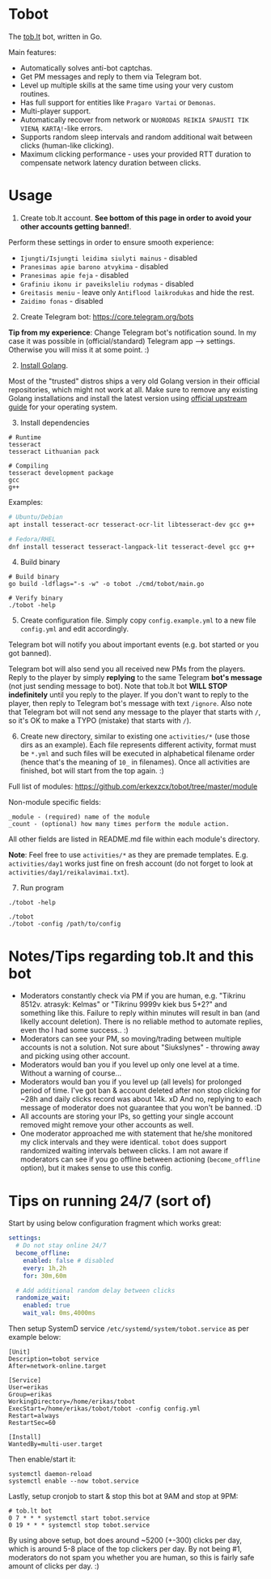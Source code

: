 # Tobot

The [tob.lt](http://tob.lt/) bot, written in Go. 

Main features:
 * Automatically solves anti-bot captchas.
 * Get PM messages and reply to them via Telegram bot.
 * Level up multiple skills at the same time using your very custom routines.
 * Has full support for entities like `Pragaro Vartai` or `Demonas`.
 * Multi-player support.
 * Automatically recover from network or `NUORODAS REIKIA SPAUSTI TIK VIENĄ KARTĄ!`-like errors.
 * Supports random sleep intervals and random additional wait between clicks (human-like clicking).
 * Maximum clicking performance - uses your provided RTT duration to compensate network latency duration between clicks.

# Usage

1. Create tob.lt account. **See bottom of this page in order to avoid your other accounts getting banned!**.

Perform these settings in order to ensure smooth experience:
* `Ijungti/Isjungti leidima siulyti mainus` - disabled
* `Pranesimas apie barono atvykima` - disabled
* `Pranesimas apie feja` - disabled
* `Grafiniu ikonu ir paveiksleliu rodymas` - disabled
* `Greitasis meniu` - leave only `Antiflood laikrodukas` and hide the rest.
* `Zaidimo fonas` - disabled

2. Create Telegram bot: https://core.telegram.org/bots

**Tip from my experience**: Change Telegram bot's notification sound. In my case it was possible in (official/standard) Telegram app --> settings. Otherwise you will miss it at some point. :)

2. [Install Golang](https://golang.org/doc/install).

Most of the "trusted" distros ships a very old Golang version in their official repositories, which might not work at all. Make sure to remove any existing Golang installations and install the latest version using [official upstream guide](https://golang.org/doc/install) for your operating system.

3. Install dependencies

```
# Runtime
tesseract
tesseract Lithuanian pack

# Compiling
tesseract development package
gcc
g++
```

Examples:
```bash
# Ubuntu/Debian
apt install tesseract-ocr tesseract-ocr-lit libtesseract-dev gcc g++

# Fedora/RHEL
dnf install tesseract tesseract-langpack-lit tesseract-devel gcc g++
```

4. Build binary
```
# Build binary
go build -ldflags="-s -w" -o tobot ./cmd/tobot/main.go

# Verify binary
./tobot -help
```

5. Create configuration file. Simply copy `config.example.yml` to a new file `config.yml` and edit accordingly.

Telegram bot will notify you about important events (e.g. bot started or you got banned).

Telegram bot will also send you all received new PMs from the players. Reply to the player by simply **replying** to the same Telegram **bot's message** (not just sending message to bot). Note that tob.lt bot **WILL STOP indefinitely** until you reply to the player. If you don't want to reply to the player, then reply to Telegram bot's message with text `/ignore`. Also note that Telegram bot will not send any message to the player that starts with `/`, so it's OK to make a TYPO (mistake) that starts with `/`).

6. Create new directory, similar to existing one `activities/*` (use those dirs as an example). Each file represents different activity, format must be `*.yml` and such files will be executed in alphabetical filename order (hence that's the meaning of `10_` in filenames). Once all activities are finished, bot will start from the top again. :)

Full list of modules: https://github.com/erkexzcx/tobot/tree/master/module

Non-module specific fields:
```
_module - (required) name of the module
_count - (optional) how many times perform the module action. 
```

All other fields are listed in README.md file within each module's directory.

**Note**: Feel free to use `activities/*` as they are premade templates. E.g. `activities/day1` works just fine on fresh account (do not forget to look at `activities/day1/reikalavimai.txt`).

7. Run program
```
./tobot -help

./tobot
./tobot -config /path/to/config
```

# Notes/Tips regarding tob.lt and this bot
  - Moderators constantly check via PM if you are human, e.g. "Tikrinu 8512v. atrasyk: Kelmas" or "Tikrinu 9999v kiek bus 5+2?" and something like this. Failure to reply within minutes will result in ban (and likelly account deletion). There is no reliable method to automate replies, even tho I had some success.. :)
  - Moderators can see your PM, so moving/trading between multiple accounts is not a solution. Not sure about "Siukslynes" - throwing away and picking using other account.
  - Moderators would ban you if you level up only one level at a time. Without a warning of course...
  - Moderators would ban you if you level up (all levels) for prolonged period of time. I've got ban & account deleted after non stop clicking for ~28h and daily clicks record was about 14k. xD And no, replying to each message of moderator does not guarantee that you won't be banned. :D
  - All accounts are storing your IPs, so getting your single account removed might remove your other accounts as well.
  - One moderator approached me with statement that he/she monitored my click intervals and they were identical. `tobot` does support randomized waiting intervals between clicks. I am not aware if moderators can see if you go offline between actioning (`become_offline` option), but it makes sense to use this config.

# Tips on running 24/7 (sort of)

Start by using below configuration fragment which works great:
```yaml
settings:
  # Do not stay online 24/7
  become_offline:
    enabled: false # disabled
    every: 1h,2h
    for: 30m,60m

  # Add additional random delay between clicks
  randomize_wait:
    enabled: true
    wait_val: 0ms,4000ms
```

Then setup SystemD service `/etc/systemd/system/tobot.service` as per example below:
```
[Unit]
Description=tobot service
After=network-online.target

[Service]
User=erikas
Group=erikas
WorkingDirectory=/home/erikas/tobot
ExecStart=/home/erikas/tobot/tobot -config config.yml
Restart=always
RestartSec=60

[Install]
WantedBy=multi-user.target
```

Then enable/start it:
```
systemctl daemon-reload
systemctl enable --now tobot.service
```

Lastly, setup cronjob to start & stop this bot at 9AM and stop at 9PM:
```
# tob.lt bot
0 7 * * * systemctl start tobot.service
0 19 * * * systemctl stop tobot.service
```

By using above setup, bot does around ~5200 (+-300) clicks per day, which is around 5-8 place of the top clickers per day. By not being #1, moderators do not spam you whether you are human, so this is fairly safe amount of clicks per day. :)

